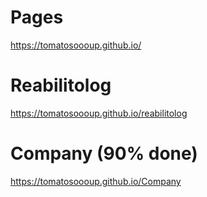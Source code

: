 # Pages
https://tomatosoooup.github.io/

# Reabilitolog 
https://tomatosoooup.github.io/reabilitolog

# Company (90% done)
https://tomatosoooup.github.io/Company
